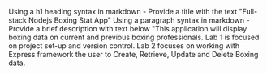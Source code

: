 Using a h1 heading syntax in markdown - Provide a title with the text "Full-stack Nodejs Boxing Stat App"
Using a paragraph syntax in markdown - Provide a brief description with text below
"This application will display boxing data on current and previous boxing professionals. Lab 1 is focused on project set-up and version control. Lab 2 focuses on working with Express framework the user to Create, Retrieve, Update and Delete Boxing data.